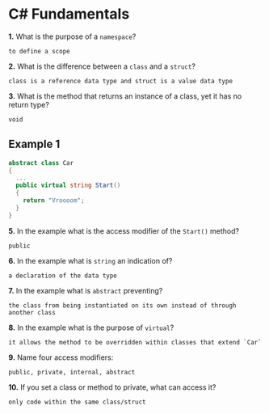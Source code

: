 # C# Fundamentals


**1.** What is the purpose of a `namespace`?
<!-- enter you answer in the space below -->
```
to define a scope
```
**2.** What is the difference between a `class` and a `struct`?
<!-- enter you answer in the space below -->
```
class is a reference data type and struct is a value data type
```
**3.** What is the method that returns an instance of a class, yet it has no return type?
<!-- enter you answer in the space below -->
```
void
```
## Example 1
```c#
abstract class Car
{
  ...
  public virtual string Start()
  {
    return "Vroooom";
  }
}
```
**5.** In the example what is the access modifier of the `Start()` method?
<!-- enter you answer in the space below -->
```
public
```
**6.** In the example what is `string` an indication of?
<!-- enter you answer in the space below -->
```
a declaration of the data type
```
**7.** In the example what is `abstract` preventing?
<!-- enter you answer in the space below -->
```
the class from being instantiated on its own instead of through another class
```
**8.** In the example what is the purpose of `virtual`?
<!-- enter you answer in the space below -->
```
it allows the method to be overridden within classes that extend `Car`
```
**9.** Name four access modifiers:
<!-- enter you answer in the space below -->
```
public, private, internal, abstract
```
**10.** If you set a class or method to private, what can access it?
<!-- enter you answer in the space below -->
```
only code within the same class/struct
```